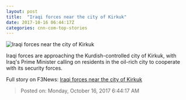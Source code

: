 ```yaml
---
layout: post
title:  "Iraqi forces near the city of Kirkuk"
date: 2017-10-16 06:44:17Z
categories: cnn-com-top-stories
---
```


![Iraqi forces near the city of Kirkuk](http://cdn.cnn.com/cnnnext/dam/assets/170929141206-kirkuk-8-super-tease.jpg)

Iraqi forces are approaching the Kurdish-controlled city of Kirkuk, with Iraq's Prime Minister calling on residents in the oil-rich city to cooperate with its security forces.


Full story on F3News: [Iraqi forces near the city of Kirkuk](http://www.f3nws.com/n/G3nUdF)

> Posted on: Monday, October 16, 2017 6:44:17 AM
